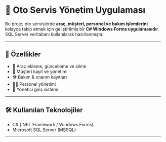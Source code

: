 # 🚗 Oto Servis Yönetim Uygulaması

Bu proje, oto servislerde **araç, müşteri, personel ve bakım işlemlerini** kolayca takip etmek için geliştirilmiş bir **C# Windows Forms uygulamasıdır**.  
SQL Server veritabanı kullanılarak hazırlanmıştır.

---

## 📌 Özellikler
- 🚗 Araç ekleme, güncelleme ve silme  
- 👤 Müşteri kayıt ve yönetimi  
- 🛠️ Bakım & onarım kayıtları  
- 👨‍🔧 Personel yönetimi  
- 🔑 Yönetici giriş sistemi  

---

## 🛠️ Kullanılan Teknolojiler
- C# (.NET Framework / Windows Forms)  
- Microsoft SQL Server (MSSQL)  

---

